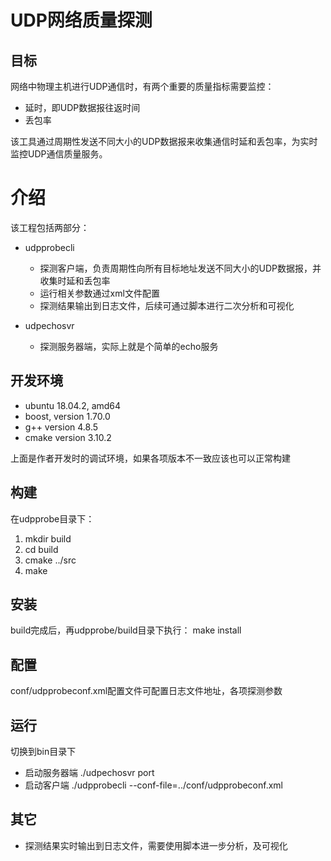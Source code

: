 # UDP网络质量探测

## 目标
网络中物理主机进行UDP通信时，有两个重要的质量指标需要监控：
- 延时，即UDP数据报往返时间
- 丢包率

该工具通过周期性发送不同大小的UDP数据报来收集通信时延和丢包率，为实时监控UDP通信质量服务。

# 介绍
该工程包括两部分：
- udpprobecli
  - 探测客户端，负责周期性向所有目标地址发送不同大小的UDP数据报，并收集时延和丢包率
  - 运行相关参数通过xml文件配置
  - 探测结果输出到日志文件，后续可通过脚本进行二次分析和可视化
  
- udpechosvr
  - 探测服务器端，实际上就是个简单的echo服务

## 开发环境
- ubuntu 18.04.2, amd64
- boost, version 1.70.0
- g++ version 4.8.5
- cmake version 3.10.2

上面是作者开发时的调试环境，如果各项版本不一致应该也可以正常构建

## 构建
在udpprobe目录下：
1. mkdir build
2. cd build
3. cmake ../src
4. make

## 安装
build完成后，再udpprobe/build目录下执行：
make install

## 配置
conf/udpprobeconf.xml配置文件可配置日志文件地址，各项探测参数

## 运行
切换到bin目录下
- 启动服务器端
./udpechosvr port
- 启动客户端
./udpprobecli --conf-file=../conf/udpprobeconf.xml

## 其它
- 探测结果实时输出到日志文件，需要使用脚本进一步分析，及可视化
